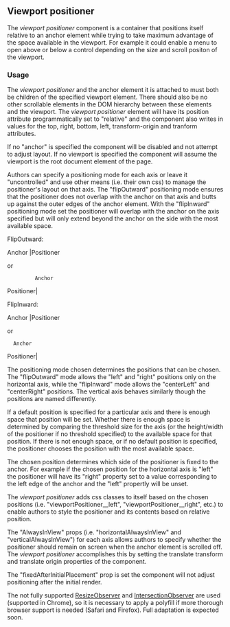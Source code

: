 ## Viewport positioner

The *viewport positioner* component is a container that positions itself relative to an anchor element while trying to take maximum advantage of the space available in the viewport.  For example it could enable a menu to open above or below a control depending on the size and scroll positon of the viewport.

### Usage

The *viewport positioner* and the anchor element it is attached to must both be children of the specified viewport element. There should also be no other scrollable elements in the DOM hierarchy between these elements and the viewport.  The *viewport positioner* element will have its position attribute programmatically set to "relative" and the component also writes in values for the top, right, bottom, left, transform-origin and tranform attributes. 

If no "anchor" is specified the component will be disabled and not attempt to adjust layout. If no viewport is specified the component will assume the viewport is the root document element of the page.

Authors can specify a positioning mode for each axis or leave it "uncontrolled" and use other means (i.e. their own css) to manage the positioner's layout on that axis.  The "flipOutward" positioning mode ensures that the positioner does not overlap with the anchor on that axis and butts up against the outer edges of the anchor element.  With the "flipInward" positioning mode set the positioner will overlap with the anchor on the axis specified but will only extend beyond the anchor on the side with the most available space.

FlipOutward:

Anchor
       |Positioner

 or

             Anchor
 Positioner|

 FlipInward:

 Anchor
 |Positioner

 or 

      Anchor
 Positioner|

 The positioning mode chosen determines the positions that can be chosen.  The "flipOutward" mode allows the "left" and "right" positions only on the horizontal axis, while the "flipInward" mode allows the "centerLeft" and "centerRight" positions. The vertical axis behaves similarly though the positions are named differently.  
 
 If a default position is specified for a particular axis and there is enough space that position will be set.  Whether there is enough space is determined by comparing the threshold size for the axis (or the height/width of the positioner if no threshold specified) to the available space for that position. If there is not enough space, or if no default position is specified, the positioner chooses the position with the most available space.

The chosen position determines which side of the positioner is fixed to the anchor.  For example if the chosen position for the horizontal axis is "left" the positioner will have its "right" property set to a value corresponding to the left edge of the anchor and the "left" propertly will be unset.

The *viewport positioner* adds css classes to itself based on the chosen positions (i.e. "viewportPositioner__left", "viewportPositioner__right", etc.) to enable authors to style the positioner and its contents based on relative position.

The "AlwaysInView" props (i.e. "horizontalAlwaysInView" and "verticalAlwaysInView") for each axis allows authors to specify whether the positioner should remain on screen when the anchor element is scrolled off.  The *viewport positioner* accomplishes this by setting the translate transform and translate origin properties of the component.

The "fixedAfterInitialPlacement" prop is set the component will not adjust positioning after the initial render.

The not fully supported [ResizeObserver](https://developers.google.com/web/updates/2016/10/resizeobserver) and [IntersectionObserver](https://developers.google.com/web/updates/2016/04/intersectionobserver) are used (supported in Chrome), so it is necessary to apply a polyfill if more thorough browser support is needed (Safari and Firefox). Full adaptation is expected soon.








